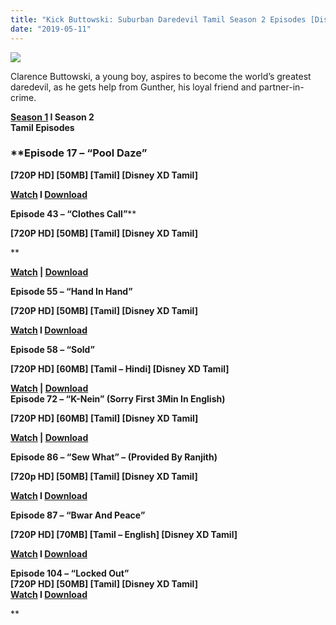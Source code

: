 ```yaml
---
title: "Kick Buttowski: Suburban Daredevil Tamil Season 2 Episodes [Disney XD Tamil]"
date: "2019-05-11"
---
```


[![](https://2.bp.blogspot.com/-vx9aObU6yts/XM7UmklyzCI/AAAAAAAAAgk/WHcwGZr_gwoSgNJ0WqiwxD1Hk3saINB0wCLcBGAs/s640/81AETyHzubL._RI_.jpg)](https://2.bp.blogspot.com/-vx9aObU6yts/XM7UmklyzCI/AAAAAAAAAgk/WHcwGZr_gwoSgNJ0WqiwxD1Hk3saINB0wCLcBGAs/s1600/81AETyHzubL._RI_.jpg)

Clarence Buttowski, a young boy, aspires to become the world’s greatest daredevil, as he gets help from Gunther, his loyal friend and partner-in-crime.

**[Season 1](https://toonnetworktamil2.blogspot.com/2019/05/kick-buttowski-suburban-daredevil-tamil.html) I Season 2**  
**Tamil Episodes**

### ****Episode 17 – “Pool Daze”**

**\[720P HD\] \[50MB\] \[Tamil\] \[Disney XD Tamil\]**

**[Watch](http://gestyy.com/wMS5Ti) I [Download](http://gestyy.com/wMS5jG)**

**Episode 43 – “Clothes Call”**** 

**\[720P HD\] \[50MB\] \[Tamil\] \[Disney XD Tamil\]**

**

**[Watch](http://destyy.com/wMW2fr) | [Download](http://ceesty.com/wGlchF)**

**Episode 55 – “Hand In Hand”**

**\[720P HD\] \[50MB\] \[Tamil\] \[Disney XD Tamil\]**

**[Watch](http://destyy.com/wMW2RQ) I [Download](http://gestyy.com/wRkha1)**

******Episode 58 – “Sold”******

****\[720P HD\] \[60MB\] \[Tamil – Hindi\] \[Disney XD Tamil\]****

******[Watch](http://destyy.com/wMW13a) | [Download](http://destyy.com/wMW16t)******   
******Episode 72 – “K-Nein” (Sorry First 3Min In English)****** 

******\[720P HD\] \[60MB\] \[Tamil\] \[Disney XD Tamil\]******

********[Watch](https://clk.ink/x0r9RdCq) | [Download](https://clk.ink/bfwUfy)******** 

********Episode 86 – “Sew What” – (Provided By Ranjith)******** 

********\[720p HD\] \[50MB\] \[Tamil\] \[Disney XD Tamil\]********

********[Watch](https://clk.ink/RcJxPmF) I [Download](https://clk.ink/dMalkuzN)********

**********Episode 87 – “Bwar And Peace”**********

******\[720P HD\] \[70MB\] \[Tamil – English\] \[Disney XD Tamil\]******

********[Watch](http://destyy.com/wMW1C3) I [Download](http://destyy.com/wMW1Lm)******** 

******Episode 104 – “Locked Out”******   
******\[720P HD\] \[50MB\] \[Tamil\] \[Disney XD Tamil\]******  
******[Watch](http://gestyy.com/wHF0Zl) I [Download](http://gestyy.com/wHF0WB)******

**
